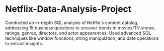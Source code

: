 # Netflix-Data-Analysis-Project
Conducted an in-depth SQL analysis of Netflix's content catalog, addressing 15 business questions to uncover trends in movies/TV shows, ratings, genres, directors, and actor appearances. Used advanced SQL techniques like window functions, string manipulation, and date operations to extract insights.
